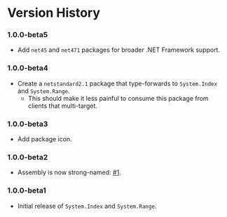 # Version History

### 1.0.0-beta5

* Add `net45` and `net471` packages for broader .NET Framework support.

### 1.0.0-beta4

* Create a `netstandard2.1` package that type-forwards to `System.Index` and `System.Range`.
  * This should make it less painful to consume this package from clients that multi-target.

### 1.0.0-beta3

* Add package icon.

### 1.0.0-beta2

* Assembly is now strong-named: [#1](https://github.com/bgrainger/IndexRange/issues/1).

### 1.0.0-beta1

* Initial release of `System.Index` and `System.Range`.
